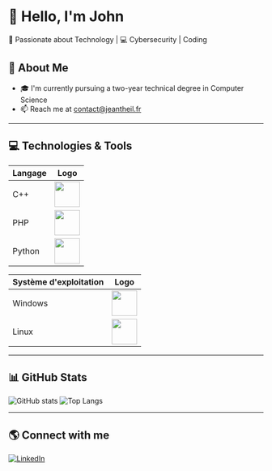 # 👋 Hello, I'm John

🔹 Passionate about Technology | 💻 Cybersecurity | Coding

## 📌 About Me
- 🎓 I'm currently pursuing a two-year technical degree in Computer Science
- 📫 Reach me at contact@jeantheil.fr

---

## 💻 Technologies & Tools

| Langage | Logo |
|---------|------|
| C++     | <img src="https://cdn.jsdelivr.net/gh/devicons/devicon/icons/cplusplus/cplusplus-original.svg" width="50"/> |
| PHP     | <img src="https://cdn.jsdelivr.net/gh/devicons/devicon/icons/php/php-original.svg" width="50"/> |
| Python  | <img src="https://cdn.jsdelivr.net/gh/devicons/devicon/icons/python/python-original.svg" width="50"/> |

| Système d'exploitation | Logo |
|------------------------|------|
| Windows              | <img src="https://cdn.jsdelivr.net/gh/devicons/devicon/icons/windows8/windows8-original.svg" width="50"/> |
| Linux                | <img src="https://cdn.jsdelivr.net/gh/devicons/devicon/icons/linux/linux-original.svg" width="50"/> |

---

## 📊 GitHub Stats

![GitHub stats](https://github-readme-stats.vercel.app/api?username=JTheil19&show_icons=true&theme=dark)
![Top Langs](https://github-readme-stats.vercel.app/api/top-langs/?username=JTheil19&layout=compact&theme=dark)

---

## 🌎 Connect with me

[![LinkedIn](https://img.shields.io/badge/LinkedIn-0077B5?style=for-the-badge&logo=linkedin&logoColor=white)](https://www.linkedin.com/in/ton_profil)


